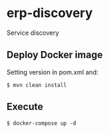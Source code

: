 # erp-discovery

Service discovery

## Deploy Docker image
Setting version in pom.xml and:
```shell
$ mvn clean install
```


## Execute
```shell
$ docker-compose up -d
```
